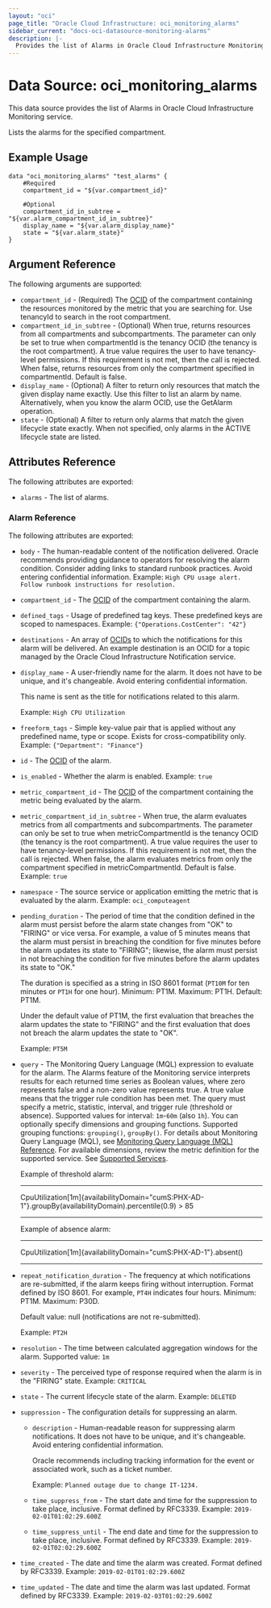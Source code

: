 ```yaml
---
layout: "oci"
page_title: "Oracle Cloud Infrastructure: oci_monitoring_alarms"
sidebar_current: "docs-oci-datasource-monitoring-alarms"
description: |-
  Provides the list of Alarms in Oracle Cloud Infrastructure Monitoring service
---
```


# Data Source: oci_monitoring_alarms
This data source provides the list of Alarms in Oracle Cloud Infrastructure Monitoring service.

Lists the alarms for the specified compartment.


## Example Usage

```hcl
data "oci_monitoring_alarms" "test_alarms" {
	#Required
	compartment_id = "${var.compartment_id}"

	#Optional
	compartment_id_in_subtree = "${var.alarm_compartment_id_in_subtree}"
	display_name = "${var.alarm_display_name}"
	state = "${var.alarm_state}"
}
```

## Argument Reference

The following arguments are supported:

* `compartment_id` - (Required) The [OCID](https://docs.cloud.oracle.com/iaas/Content/General/Concepts/identifiers.htm) of the compartment containing the resources monitored by the metric that you are searching for. Use tenancyId to search in the root compartment. 
* `compartment_id_in_subtree` - (Optional) When true, returns resources from all compartments and subcompartments. The parameter can only be set to true when compartmentId is the tenancy OCID (the tenancy is the root compartment). A true value requires the user to have tenancy-level permissions. If this requirement is not met, then the call is rejected. When false, returns resources from only the compartment specified in compartmentId. Default is false. 
* `display_name` - (Optional) A filter to return only resources that match the given display name exactly. Use this filter to list an alarm by name. Alternatively, when you know the alarm OCID, use the GetAlarm operation. 
* `state` - (Optional) A filter to return only alarms that match the given lifecycle state exactly. When not specified, only alarms in the ACTIVE lifecycle state are listed. 


## Attributes Reference

The following attributes are exported:

* `alarms` - The list of alarms.

### Alarm Reference

The following attributes are exported:

* `body` - The human-readable content of the notification delivered. Oracle recommends providing guidance to operators for resolving the alarm condition. Consider adding links to standard runbook practices. Avoid entering confidential information.  Example: `High CPU usage alert. Follow runbook instructions for resolution.` 
* `compartment_id` - The [OCID](https://docs.cloud.oracle.com/iaas/Content/General/Concepts/identifiers.htm) of the compartment containing the alarm. 
* `defined_tags` - Usage of predefined tag keys. These predefined keys are scoped to namespaces. Example: `{"Operations.CostCenter": "42"}` 
* `destinations` - An array of [OCIDs](https://docs.cloud.oracle.com/iaas/Content/General/Concepts/identifiers.htm) to which the notifications for this alarm will be delivered. An example destination is an OCID for a topic managed by the Oracle Cloud Infrastructure Notification service. 
* `display_name` - A user-friendly name for the alarm. It does not have to be unique, and it's changeable. Avoid entering confidential information.

	This name is sent as the title for notifications related to this alarm.

	Example: `High CPU Utilization` 
* `freeform_tags` - Simple key-value pair that is applied without any predefined name, type or scope. Exists for cross-compatibility only. Example: `{"Department": "Finance"}` 
* `id` - The [OCID](https://docs.cloud.oracle.com/iaas/Content/General/Concepts/identifiers.htm) of the alarm. 
* `is_enabled` - Whether the alarm is enabled.  Example: `true` 
* `metric_compartment_id` - The [OCID](https://docs.cloud.oracle.com/iaas/Content/General/Concepts/identifiers.htm) of the compartment containing the metric being evaluated by the alarm. 
* `metric_compartment_id_in_subtree` - When true, the alarm evaluates metrics from all compartments and subcompartments. The parameter can only be set to true when metricCompartmentId is the tenancy OCID (the tenancy is the root compartment). A true value requires the user to have tenancy-level permissions. If this requirement is not met, then the call is rejected. When false, the alarm evaluates metrics from only the compartment specified in metricCompartmentId. Default is false.  Example: `true` 
* `namespace` - The source service or application emitting the metric that is evaluated by the alarm.  Example: `oci_computeagent` 
* `pending_duration` - The period of time that the condition defined in the alarm must persist before the alarm state  changes from "OK" to "FIRING" or vice versa. For example, a value of 5 minutes means that the  alarm must persist in breaching the condition for five minutes before the alarm updates its  state to "FIRING"; likewise, the alarm must persist in not breaching the condition for five  minutes before the alarm updates its state to "OK."

	The duration is specified as a string in ISO 8601 format (`PT10M` for ten minutes or `PT1H` for one hour). Minimum: PT1M. Maximum: PT1H. Default: PT1M.

	Under the default value of PT1M, the first evaluation that breaches the alarm updates the state to "FIRING" and the first evaluation that does not breach the alarm updates the state to "OK".

	Example: `PT5M` 
* `query` - The Monitoring Query Language (MQL) expression to evaluate for the alarm. The Alarms feature of  the Monitoring service interprets results for each returned time series as Boolean values,  where zero represents false and a non-zero value represents true. A true value means that the trigger  rule condition has been met. The query must specify a metric, statistic, interval, and trigger  rule (threshold or absence). Supported values for interval: `1m`-`60m` (also `1h`). You can optionally  specify dimensions and grouping functions. Supported grouping functions: `grouping()`, `groupBy()`.  For details about Monitoring Query Language (MQL), see [Monitoring Query Language (MQL) Reference](https://docs.cloud.oracle.com/iaas/Content/Monitoring/Reference/mql.htm).  For available dimensions, review the metric definition for the supported service.  See [Supported Services](https://docs.cloud.oracle.com/iaas/Content/Monitoring/Concepts/monitoringoverview.htm#SupportedServices).

	Example of threshold alarm:

	-----

	CpuUtilization[1m]{availabilityDomain="cumS:PHX-AD-1"}.groupBy(availabilityDomain).percentile(0.9) > 85

	-----

	Example of absence alarm:

	-----

	CpuUtilization[1m]{availabilityDomain="cumS:PHX-AD-1"}.absent()

	----- 
* `repeat_notification_duration` - The frequency at which notifications are re-submitted, if the alarm keeps firing without interruption. Format defined by ISO 8601. For example, `PT4H` indicates four hours. Minimum: PT1M. Maximum: P30D.

	Default value: null (notifications are not re-submitted).

	Example: `PT2H` 
* `resolution` - The time between calculated aggregation windows for the alarm. Supported value: `1m` 
* `severity` - The perceived type of response required when the alarm is in the "FIRING" state.  Example: `CRITICAL` 
* `state` - The current lifecycle state of the alarm.  Example: `DELETED` 
* `suppression` - The configuration details for suppressing an alarm. 
	* `description` - Human-readable reason for suppressing alarm notifications. It does not have to be unique, and it's changeable. Avoid entering confidential information.

		Oracle recommends including tracking information for the event or associated work, such as a ticket number.

		Example: `Planned outage due to change IT-1234.` 
	* `time_suppress_from` - The start date and time for the suppression to take place, inclusive. Format defined by RFC3339.  Example: `2019-02-01T01:02:29.600Z` 
	* `time_suppress_until` - The end date and time for the suppression to take place, inclusive. Format defined by RFC3339.  Example: `2019-02-01T02:02:29.600Z` 
* `time_created` - The date and time the alarm was created. Format defined by RFC3339.  Example: `2019-02-01T01:02:29.600Z` 
* `time_updated` - The date and time the alarm was last updated. Format defined by RFC3339.  Example: `2019-02-03T01:02:29.600Z` 

